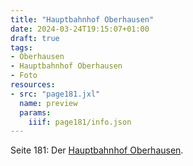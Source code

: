 ```yaml
---
title: "Hauptbahnhof Oberhausen"
date: 2024-03-24T19:15:07+01:00
draft: true
tags:
- Oberhausen
- Hauptbahnhof Oberhausen
- Foto
resources:
- src: "page181.jxl"
  name: preview
  params:
    iiif: page181/info.json
---
```


Seite 181: Der [Hauptbahnhof Oberhausen](/tags/Hauptbahnhof-Oberhausen).
